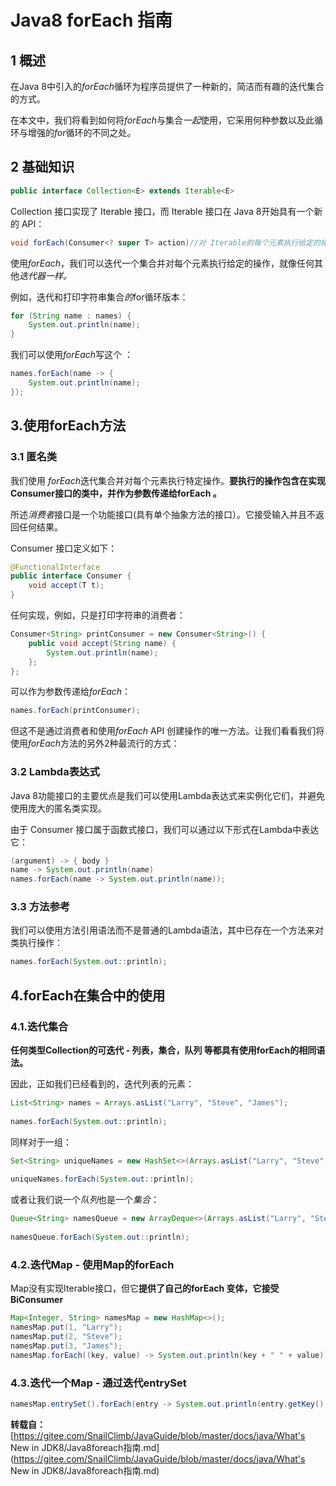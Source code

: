 # Java8 forEach 指南

## 1 概述

在Java 8中引入的*forEach*循环为程序员提供了一种新的，简洁而有趣的迭代集合的方式。

在本文中，我们将看到如何将*forEach*与集合*一起*使用，它采用何种参数以及此循环与增强的*for*循环的不同之处。

## 2 基础知识

```java
public interface Collection<E> extends Iterable<E>
```

Collection 接口实现了 Iterable 接口，而 Iterable 接口在 Java 8开始具有一个新的 API：

```java
void forEach(Consumer<? super T> action)//对 Iterable的每个元素执行给定的操作，直到所有元素都被处理或动作引发异常。
```

使用*forEach*，我们可以迭代一个集合并对每个元素执行给定的操作，就像任何其他*迭代器一样。*

例如，迭代和打印字符串集合*的*for循环版本：

```java
for (String name : names) {
    System.out.println(name);
}
```

我们可以使用*forEach*写这个 ：

```java
names.forEach(name -> {
    System.out.println(name);
});
```

## 3.使用forEach方法

### 3.1 匿名类

我们使用 *forEach*迭代集合并对每个元素执行特定操作。**要执行的操作包含在实现Consumer接口的类中，并作为参数传递给forEach 。**

所述*消费者*接口是一个功能接口(具有单个抽象方法的接口）。它接受输入并且不返回任何结果。

Consumer 接口定义如下：

```java
@FunctionalInterface
public interface Consumer {
    void accept(T t);
}
```

任何实现，例如，只是打印字符串的消费者：

```java
Consumer<String> printConsumer = new Consumer<String>() {
    public void accept(String name) {
        System.out.println(name);
    };
};
```

可以作为参数传递给*forEach*：

```java
names.forEach(printConsumer);
```

但这不是通过消费者和使用*forEach* API 创建操作的唯一方法。让我们看看我们将使用*forEach*方法的另外2种最流行的方式：

### 3.2 Lambda表达式

Java 8功能接口的主要优点是我们可以使用Lambda表达式来实例化它们，并避免使用庞大的匿名类实现。

由于 Consumer 接口属于函数式接口，我们可以通过以下形式在Lambda中表达它：

```java
(argument) -> { body }
name -> System.out.println(name)
names.forEach(name -> System.out.println(name));
```

### 3.3 方法参考

我们可以使用方法引用语法而不是普通的Lambda语法，其中已存在一个方法来对类执行操作：

```java
names.forEach(System.out::println);
```

## 4.forEach在集合中的使用

### 4.1.迭代集合

**任何类型Collection的可迭代 - 列表，集合，队列 等都具有使用forEach的相同语法。**

因此，正如我们已经看到的，迭代列表的元素：

```java
List<String> names = Arrays.asList("Larry", "Steve", "James");
 
names.forEach(System.out::println);
```

同样对于一组：

```java
Set<String> uniqueNames = new HashSet<>(Arrays.asList("Larry", "Steve", "James"));
 
uniqueNames.forEach(System.out::println);
```

或者让我们说一个*队列*也是一个*集合*：

```java
Queue<String> namesQueue = new ArrayDeque<>(Arrays.asList("Larry", "Steve", "James"));
 
namesQueue.forEach(System.out::println);
```

### 4.2.迭代Map - 使用Map的forEach

Map没有实现Iterable接口，但它**提供了自己的forEach 变体，它接受BiConsumer**

```java
Map<Integer, String> namesMap = new HashMap<>();
namesMap.put(1, "Larry");
namesMap.put(2, "Steve");
namesMap.put(3, "James");
namesMap.forEach((key, value) -> System.out.println(key + " " + value));
```

### 4.3.迭代一个Map - 通过迭代entrySet

```java
namesMap.entrySet().forEach(entry -> System.out.println(entry.getKey() + " " + entry.getValue()));
```

**转载自：**[https://gitee.com/SnailClimb/JavaGuide/blob/master/docs/java/What's New in JDK8/Java8foreach指南.md](https://gitee.com/SnailClimb/JavaGuide/blob/master/docs/java/What's New in JDK8/Java8foreach指南.md)